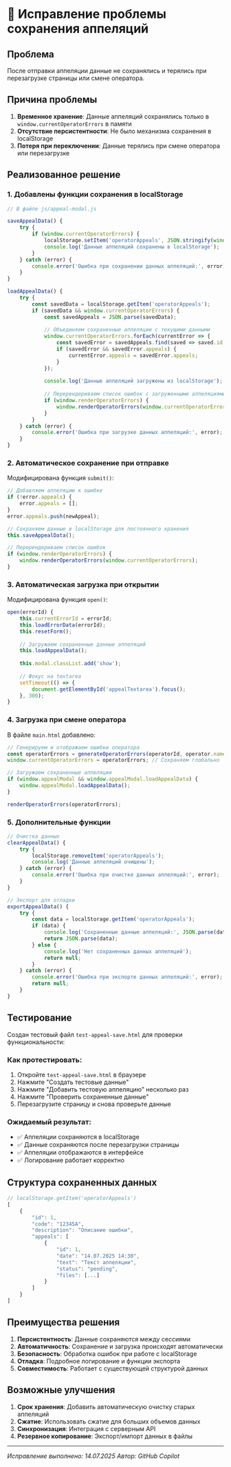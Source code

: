 # 🔧 Исправление проблемы сохранения аппеляций

## Проблема
После отправки аппеляции данные не сохранялись и терялись при перезагрузке страницы или смене оператора.

## Причина проблемы
1. **Временное хранение**: Данные аппеляций сохранялись только в `window.currentOperatorErrors` в памяти
2. **Отсутствие персистентности**: Не было механизма сохранения в localStorage
3. **Потеря при переключении**: Данные терялись при смене оператора или перезагрузке

## Реализованное решение

### 1. Добавлены функции сохранения в localStorage

```javascript
// В файле js/appeal-modal.js

saveAppealData() {
    try {
        if (window.currentOperatorErrors) {
            localStorage.setItem('operatorAppeals', JSON.stringify(window.currentOperatorErrors));
            console.log('Данные аппеляций сохранены в localStorage');
        }
    } catch (error) {
        console.error('Ошибка при сохранении данных аппеляций:', error);
    }
}

loadAppealData() {
    try {
        const savedData = localStorage.getItem('operatorAppeals');
        if (savedData && window.currentOperatorErrors) {
            const savedAppeals = JSON.parse(savedData);
            
            // Объединяем сохраненные аппеляции с текущими данными
            window.currentOperatorErrors.forEach(currentError => {
                const savedError = savedAppeals.find(saved => saved.id === currentError.id);
                if (savedError && savedError.appeals) {
                    currentError.appeals = savedError.appeals;
                }
            });
            
            console.log('Данные аппеляций загружены из localStorage');
            
            // Перерендериваем список ошибок с загруженными аппеляциями
            if (window.renderOperatorErrors) {
                window.renderOperatorErrors(window.currentOperatorErrors);
            }
        }
    } catch (error) {
        console.error('Ошибка при загрузке данных аппеляций:', error);
    }
}
```

### 2. Автоматическое сохранение при отправке

Модифицирована функция `submit()`:
```javascript
// Добавляем аппеляцию к ошибке
if (!error.appeals) {
    error.appeals = [];
}
error.appeals.push(newAppeal);

// Сохраняем данные в localStorage для постоянного хранения
this.saveAppealData();

// Перерендериваем список ошибок
if (window.renderOperatorErrors) {
    window.renderOperatorErrors(window.currentOperatorErrors);
}
```

### 3. Автоматическая загрузка при открытии

Модифицирована функция `open()`:
```javascript
open(errorId) {
    this.currentErrorId = errorId;
    this.loadErrorData(errorId);
    this.resetForm();
    
    // Загружаем сохраненные данные аппеляций
    this.loadAppealData();
    
    this.modal.classList.add('show');
    
    // Фокус на textarea
    setTimeout(() => {
        document.getElementById('appealTextarea').focus();
    }, 300);
}
```

### 4. Загрузка при смене оператора

В файле `main.html` добавлено:
```javascript
// Генерируем и отображаем ошибки оператора
const operatorErrors = generateOperatorErrors(operatorId, operator.name);
window.currentOperatorErrors = operatorErrors; // Сохраняем глобально

// Загружаем сохраненные аппеляции
if (window.appealModal && window.appealModal.loadAppealData) {
    window.appealModal.loadAppealData();
}

renderOperatorErrors(operatorErrors);
```

### 5. Дополнительные функции

```javascript
// Очистка данных
clearAppealData() {
    try {
        localStorage.removeItem('operatorAppeals');
        console.log('Данные аппеляций очищены');
    } catch (error) {
        console.error('Ошибка при очистке данных аппеляций:', error);
    }
}

// Экспорт для отладки
exportAppealData() {
    try {
        const data = localStorage.getItem('operatorAppeals');
        if (data) {
            console.log('Сохраненные данные аппеляций:', JSON.parse(data));
            return JSON.parse(data);
        } else {
            console.log('Нет сохраненных данных аппеляций');
            return null;
        }
    } catch (error) {
        console.error('Ошибка при экспорте данных аппеляций:', error);
        return null;
    }
}
```

## Тестирование

Создан тестовый файл `test-appeal-save.html` для проверки функциональности:

### Как протестировать:
1. Откройте `test-appeal-save.html` в браузере
2. Нажмите "Создать тестовые данные"
3. Нажмите "Добавить тестовую аппеляцию" несколько раз
4. Нажмите "Проверить сохраненные данные"
5. Перезагрузите страницу и снова проверьте данные

### Ожидаемый результат:
- ✅ Аппеляции сохраняются в localStorage
- ✅ Данные сохраняются после перезагрузки страницы
- ✅ Аппеляции отображаются в интерфейсе
- ✅ Логирование работает корректно

## Структура сохраненных данных

```javascript
// localStorage.getItem('operatorAppeals')
[
    {
        "id": 1,
        "code": "12345A",
        "description": "Описание ошибки",
        "appeals": [
            {
                "id": 1,
                "date": "14.07.2025 14:30",
                "text": "Текст аппеляции",
                "status": "pending",
                "files": [...]
            }
        ]
    }
]
```

## Преимущества решения

1. **Персистентность**: Данные сохраняются между сессиями
2. **Автоматичность**: Сохранение и загрузка происходят автоматически
3. **Безопасность**: Обработка ошибок при работе с localStorage
4. **Отладка**: Подробное логирование и функции экспорта
5. **Совместимость**: Работает с существующей структурой данных

## Возможные улучшения

1. **Срок хранения**: Добавить автоматическую очистку старых аппеляций
2. **Сжатие**: Использовать сжатие для больших объемов данных
3. **Синхронизация**: Интеграция с серверным API
4. **Резервное копирование**: Экспорт/импорт данных в файлы

---
*Исправление выполнено: 14.07.2025*
*Автор: GitHub Copilot*
